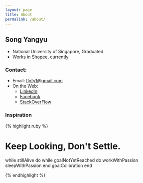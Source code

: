 ```yaml
---
layout: page
title: About
permalink: /about/
---
```


## Song Yangyu

* National University of Singapore, Graduated
* Works in [Shopee](https://shopee.sg/), currently

### Contact:
* Email: <flyfy1@gmail.com>
* On the Web:
  - [LinkedIn](http://www.linkedin.com/profile/view?id=74008868)
  - [Facebook](http://www.facebook.com/flyfy1)
  - [StackOverFlow](http://stackoverflow.com/users/799550/songyy)

### Inspiration

{% highlight ruby %}

# Keep Looking, Don't Settle.
while stillAlive do
  while goalNotYetReached do
    workWithPassion
    sleepWithPassion
  end
  goalColibration
end

{% endhighlight %}

